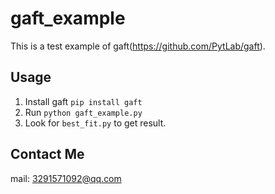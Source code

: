 # gaft_example

This is a test example of gaft(https://github.com/PytLab/gaft).

## Usage
1. Install gaft
`pip install gaft`
2. Run
`python gaft_example.py`
3. Look for `best_fit.py` to get result.

## Contact Me
mail: 3291571092@qq.com
